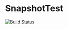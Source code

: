 # SnapshotTest

[![Build Status](https://app.bitrise.io/app/e268152a0d92bf01/status.svg?token=JJX6ELUKQdBCPtZXw9uEFw)](https://app.bitrise.io/app/e268152a0d92bf01)
